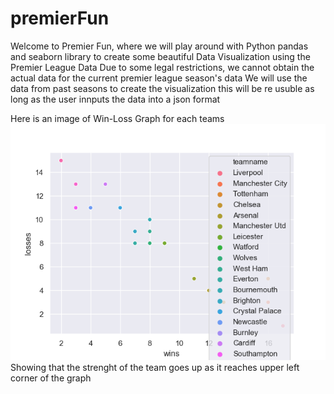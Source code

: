 # premierFun

Welcome to Premier Fun, where we will play around with 
Python pandas and seaborn library to create some beautiful 
Data Visualization using the Premier League Data
Due to some legal restrictions, we cannot obtain the actual data for 
the current premier league season's data
We will use the data from past seasons to create the visualization
this will be re usuble as long as the user innputs the data into a json format 

Here is an image of Win-Loss Graph for each teams 
![win-loss ratio graph epl](output.png)
Showing that the strenght of the team goes up as it reaches upper left corner of the graph
